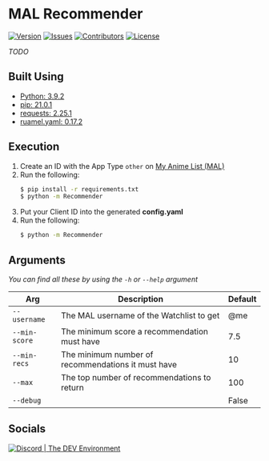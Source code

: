# MAL Recommender
[![Version](https://img.shields.io/github/tag-pre/Macro303/MAL-Recommender.svg?label=version&style=flat-square)](https://github.com/Macro303/MAL-Recommender/releases)
[![Issues](https://img.shields.io/github/issues/Macro303/MAL-Recommender.svg?style=flat-square)](https://github.com/Macro303/MAL-Recommender/issues)
[![Contributors](https://img.shields.io/github/contributors/Macro303/MAL-Recommender.svg?style=flat-square)](https://github.com/Macro303/MAL-Recommender/graphs/contributors)
[![License](https://img.shields.io/github/license/Macro303/MAL-Recommender.svg?style=flat-square)](https://opensource.org/licenses/MIT)

*TODO*

## Built Using
 - [Python: 3.9.2](https://www.python.org/)
 - [pip: 21.0.1](https://pypi.org/project/pip/)
 - [requests: 2.25.1](https://pypi.org/project/requests/)
 - [ruamel.yaml: 0.17.2](https://pypi.org/project/ruamel.yaml/)

## Execution
1. Create an ID with the App Type `other` on [My Anime List (MAL)](https://myanimelist.net/apiconfig)
2. Run the following:
    ```bash
    $ pip install -r requirements.txt
    $ python -m Recommender
    ```
3. Put your Client ID into the generated **config.yaml**
4. Run the following:
    ```bash
    $ python -m Recommender
    ```

## Arguments
*You can find all these by using the `-h` or `--help` argument*

| Arg | Description | Default |
| --- | ----------- | ------- |
| `--username` | The MAL username of the Watchlist to get | @me |
| `--min-score` | The minimum score a recommendation must have | 7.5 |
| `--min-recs` | The minimum number of recommendations it must have | 10 |
| `--max` | The top number of recommendations to return | 100 |
| `--debug` | | False |

## Socials
[![Discord | The DEV Environment](https://invidget.switchblade.xyz/618581423070117932)](https://discord.gg/nqGMeGg)
